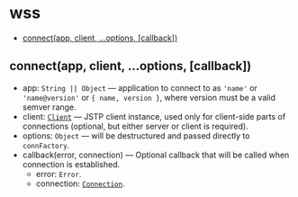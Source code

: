 # wss

* [connect(app, client, ...options, \[callback\])](#connectapp-client-options-callback)

## connect(app, client, ...options, \[callback\])

* app: `String || Object` — application to connect to as `'name'` or
  `'name@version'` or `{ name, version }`, where version must be
  a valid semver range.
* client: [`Client`](./client.md#object-client) — JSTP client instance, used
  only for client-side parts of connections (optional, but either server or
  client is required).
* options: `Object` — will be destructured and passed directly to `connFactory`.
* callback(error, connection) — Optional callback that will be called when
  connection is established.
  * error: `Error`.
  * connection: [`Connection`](./connection.md#class-connection).
